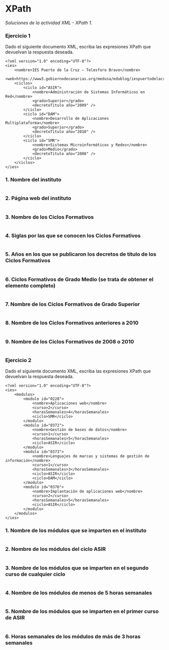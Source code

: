 # XPath

_Soluciones de la actividad XML - XPath 1._

### Ejercicio 1

Dado el siguiente documento XML, escriba las expresiones XPath que devuelvan la respuesta deseada.

```
<?xml version="1.0" encoding="UTF-8"?>
<ies>
    <nombre>IES Puerto de la Cruz – Telesforo Bravo</nombre>
    <web>https://www3.gobiernodecanarias.org/medusa/edublog/iespuertodelacruztelesforobravo/</web>
    <ciclos>
        <ciclo id="ASIR">
            <nombre>Administración de Sistemas Informáticos en Red</nombre>
            <grado>Superior</grado>
            <decretoTitulo año="2009" />
        </ciclo>
        <ciclo id="DAM">
            <nombre>Desarrollo de Aplicaciones Multiplataforma</nombre>
            <grado>Superior</grado>
            <decretoTitulo año="2010" />
        </ciclo>
        <ciclo id="SMR">
            <nombre>Sistemas Microinformáticos y Redes</nombre>
            <grado>Medio</grado>
            <decretoTitulo año="2008" />
        </ciclo>
    </ciclos>
</ies>
  ```
### 1. Nombre del instituto
```
```
### 2. Página web del instituto
```
```
### 3. Nombre de los Ciclos Formativos
```
```
### 4. Siglas por las que se conocen los Ciclos Formativos
```
```
### 5. Años en los que se publicaron los decretos de título de los Ciclos Formativos
```
```
### 6. Ciclos Formativos de Grado Medio (se trata de obtener el elemento <ciclo> completo)
```
```
### 7. Nombre de los Ciclos Formativos de Grado Superior
```
```
### 8. Nombre de los Ciclos Formativos anteriores a 2010
```
```
### 9. Nombre de los Ciclos Formativos de 2008 o 2010
```
```

### Ejercicio 2

Dado el siguiente documento XML, escriba las expresiones XPath que devuelvan la respuesta deseada.

```
<?xml version="1.0" encoding="UTF-8"?>
<ies>
    <modulos>
        <modulo id="0228">
            <nombre>Aplicaciones web</nombre>
            <curso>2</curso>
            <horasSemanales>4</horasSemanales>
            <ciclo>SMR</ciclo>
        </modulo>
        <modulo id="0372">
            <nombre>Gestión de bases de datos</nombre>
            <curso>1</curso>
            <horasSemanales>5</horasSemanales>
            <ciclo>ASIR</ciclo>
        </modulo>
        <modulo id="0373">
            <nombre>Lenguajes de marcas y sistemas de gestión de información</nombre>
            <curso>1</curso>
            <horasSemanales>3</horasSemanales>
            <ciclo>ASIR</ciclo>
            <ciclo>DAM</ciclo>
        </modulo>
        <modulo id="0376">
            <nombre>Implantación de aplicaciones web</nombre>
            <curso>2</curso>
            <horasSemanales>5</horasSemanales>
            <ciclo>ASIR</ciclo>
        </modulo>
    </modulos>
</ies>
  ```
### 1. Nombre de los módulos que se imparten en el instituto
```
```
### 2. Nombre de los módulos del ciclo ASIR
```
```
### 3. Nombre de los módulos que se imparten en el segundo curso de cualquier ciclo
```
```
### 4. Nombre de los módulos de menos de 5 horas semanales
```
```
### 5. Nombre de los módulos que se imparten en el primer curso de ASIR
```
```
### 6. Horas semanales de los módulos de más de 3 horas semanales
```
```

